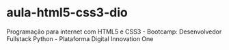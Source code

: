 # aula-html5-css3-dio
Programação para internet com HTML5 e CSS3 - Bootcamp: Desenvolvedor Fullstack Python - Plataforma Digital Innovation One
